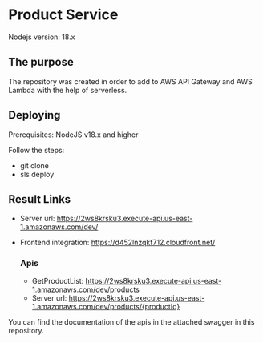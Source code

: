 # Product Service

Nodejs version: 18.x

## The purpose

The repository was created in order to add to AWS API Gateway and AWS Lambda with the help of serverless.

## Deploying

Prerequisites: NodeJS v18.x and higher

Follow the steps:

- git clone
- sls deploy

## Result Links
  - Server url: https://2ws8krsku3.execute-api.us-east-1.amazonaws.com/dev/
  - Frontend integration: https://d452lnzqkf712.cloudfront.net/
    
    ### Apis
    - GetProductList: https://2ws8krsku3.execute-api.us-east-1.amazonaws.com/dev/products
    - Server url: https://2ws8krsku3.execute-api.us-east-1.amazonaws.com/dev/products/{productId}

You can find the documentation of the apis in the attached swagger in this repository.